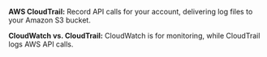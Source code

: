 **AWS CloudTrail:** Record API calls for your account, delivering log files to your Amazon S3 bucket.


**CloudWatch vs. CloudTrail:** CloudWatch is for monitoring, while CloudTrail logs AWS API calls.